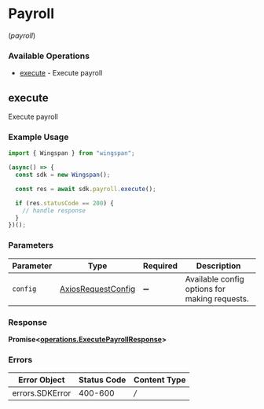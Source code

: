 # Payroll
(*payroll*)

### Available Operations

* [execute](#execute) - Execute payroll

## execute

Execute payroll

### Example Usage

```typescript
import { Wingspan } from "wingspan";

(async() => {
  const sdk = new Wingspan();

  const res = await sdk.payroll.execute();

  if (res.statusCode == 200) {
    // handle response
  }
})();
```

### Parameters

| Parameter                                                    | Type                                                         | Required                                                     | Description                                                  |
| ------------------------------------------------------------ | ------------------------------------------------------------ | ------------------------------------------------------------ | ------------------------------------------------------------ |
| `config`                                                     | [AxiosRequestConfig](https://axios-http.com/docs/req_config) | :heavy_minus_sign:                                           | Available config options for making requests.                |


### Response

**Promise<[operations.ExecutePayrollResponse](../../sdk/models/operations/executepayrollresponse.md)>**
### Errors

| Error Object    | Status Code     | Content Type    |
| --------------- | --------------- | --------------- |
| errors.SDKError | 400-600         | */*             |
